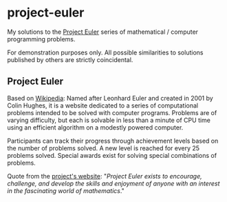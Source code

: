 # project-euler
My solutions to the [Project Euler](https://projecteuler.net) series of mathematical / computer programming problems.

For demonstration purposes only. All possible similarities to solutions published by others are strictly coincidental.

## Project Euler
Based on [Wikipedia](https://en.wikipedia.org/wiki/Project_Euler): Named after Leonhard Euler and created in 2001 by Colin Hughes, it is a website dedicated to a series of computational problems intended to be solved with computer programs. Problems are of varying difficulty, but each is solvable in less than a minute of CPU time using an efficient algorithm on a modestly powered computer.

Participants can track their progress through achievement levels based on the number of problems solved. A new level is reached for every 25 problems solved. Special awards exist for solving special combinations of problems.

Quote from the [project's website](https://projecteuler.net): "_Project Euler exists to encourage, challenge, and develop the skills and enjoyment of anyone with an interest in the fascinating world of mathematics_."
